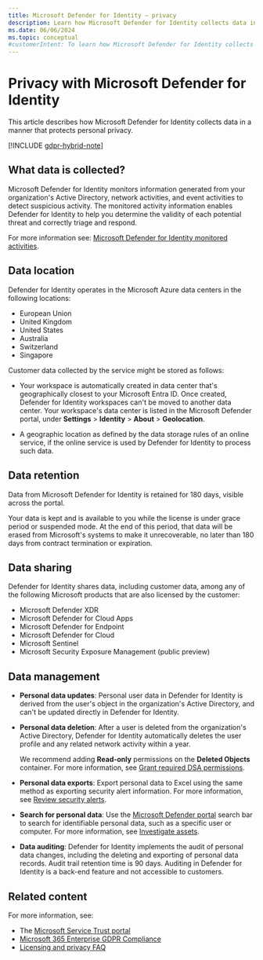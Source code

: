 ```yaml
---
title: Microsoft Defender for Identity – privacy
description: Learn how Microsoft Defender for Identity collects data in a manner that protects personal privacy.
ms.date: 06/06/2024
ms.topic: conceptual
#customerIntent: To learn how Microsoft Defender for Identity collects data in a manner that protects personal privacy.
---
```


# Privacy with Microsoft Defender for Identity

This article describes how Microsoft Defender for Identity collects data in a manner that protects personal privacy.

[!INCLUDE [gdpr-hybrid-note](../includes/gdpr-hybrid-note.md)]

## What data is collected?

Microsoft Defender for Identity monitors information generated from your organization's Active Directory, network activities, and event activities to detect suspicious activity. The monitored activity information enables Defender for Identity to help you determine the validity of each potential threat and correctly triage and respond.

For more information see: [Microsoft Defender for Identity monitored activities](monitored-activities.md).

## Data location

Defender for Identity operates in the Microsoft Azure data centers in the following locations:

- European Union
- United Kingdom
- United States
- Australia
- Switzerland
- Singapore

Customer data collected by the service might be stored as follows:

- Your workspace is automatically created in data center that's geographically closest to your Microsoft Entra ID. Once created, Defender for Identity workspaces can't be moved to another data center. Your workspace's data center is listed in the Microsoft Defender portal, under **Settings** > **Identity** > **About** > **Geolocation**.

- A geographic location as defined by the data storage rules of an online service, if the online service is used by Defender for Identity to process such data.

## Data retention

Data from Microsoft Defender for Identity is retained for 180 days, visible across the portal.  

Your data is kept and is available to you while the license is under grace period or suspended mode. At the end of this period, that data will be erased from Microsoft's systems to make it unrecoverable, no later than 180 days from contract termination or expiration. 

## Data sharing

Defender for Identity shares data, including customer data, among any of the following Microsoft products that are also licensed by the customer:

- Microsoft Defender XDR
- Microsoft Defender for Cloud Apps
- Microsoft Defender for Endpoint
- Microsoft Defender for Cloud
- Microsoft Sentinel
- Microsoft Security Exposure Management (public preview)

## Data management

- **Personal data updates**: Personal user data in Defender for Identity is derived from the user's object in the organization's Active Directory, and can't be updated directly in Defender for Identity.

- **Personal data deletion**: After a user is deleted from the organization's Active Directory, Defender for Identity automatically deletes the user profile and any related network activity within a year.

    We recommend adding **Read-only** permissions on the **Deleted Objects** container. For more information, see [Grant required DSA permissions](directory-service-accounts.md#grant-required-dsa-permissions).

- **Personal data exports**: Export personal data to Excel using the same method as exporting security alert information. For more information, see [Review security alerts](manage-security-alerts.md#review-security-alerts).

- **Search for personal data**: Use the [Microsoft Defender portal](https://security.microsoft.com) search bar to search for identifiable personal data, such as a specific user or computer. For more information, see [Investigate assets](investigate-assets.md).

- **Data auditing**: Defender for Identity implements the audit of personal data changes, including the deleting and exporting of personal data records. Audit trail retention time is 90 days. Auditing in Defender for Identity is a back-end feature and not accessible to customers.

## Related content

For more information, see:

- The [Microsoft Service Trust portal](https://www.microsoft.com/en-us/trust-center/product-overview)
- [Microsoft 365 Enterprise GDPR Compliance](https://www.microsoft.com/en-us/trust-center/product-overview)
- [Licensing and privacy FAQ](technical-faq.yml#licensing-and-privacy)
